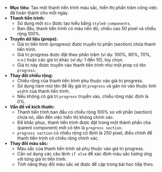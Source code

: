 *   **Mục tiêu:** Tạo một thanh tiến trình màu sắc, hiển thị phần trăm công việc đã hoàn thành cho mỗi ngày.
*   **Thanh tiến trình:**
    *   Sử dụng một `div` được tạo kiểu bằng `styled-components`.
    *   Ban đầu, thanh tiến trình có màu nền đỏ, chiều cao 50 pixel và chiều rộng 100%.
*   **Truyền dữ liệu (props):**
    *   Giá trị tiến trình (progress) được truyền từ phần (section) chứa thanh tiến trình.
    *   Giá trị progress được đặt theo phần trăm (ví dụ: 100%, 80%, 70%, v.v.) hoặc các giá trị khác (ví dụ: 1 đến 10), tùy chọn.
    *   Giá trị này được truyền vào thanh tiến trình như một prop có tên `progress`.
*  **Thay đổi chiều rộng:**
    *   Chiều rộng của thanh tiến trình phụ thuộc vào giá trị progress.
    *   Sử dụng hàm mũi tên để lấy giá trị `progress` và gán nó vào thuộc tính `width` của thanh tiến trình.
    *   Nếu không có giá trị `progress` truyền vào, chiều rộng mặc định là 0%.
*   **Vấn đề về kích thước:**
    *   Thanh tiến trình ban đầu có chiều rộng 100% so với phần (section) chứa nó, dẫn đến việc hiển thị không chính xác.
    *   Để khắc phục, thanh tiến trình được đặt trong một thành phần cha (parent component) mới có tên là `progress section`.
    *   `progress section` có chiều rộng cố định là 250 pixel, điều chỉnh để thanh tiến trình có chiều rộng chính xác.
*  **Thay đổi màu sắc:**
    *   Màu sắc của thanh tiến trình sẽ phụ thuộc vào giá trị progress.
    *   Cần sử dụng các câu lệnh `if else` để xác định màu sắc tương ứng với từng giá trị tiến trình.
    *   Tính năng thay đổi màu sắc sẽ được đề cập trong bài học tiếp theo.
